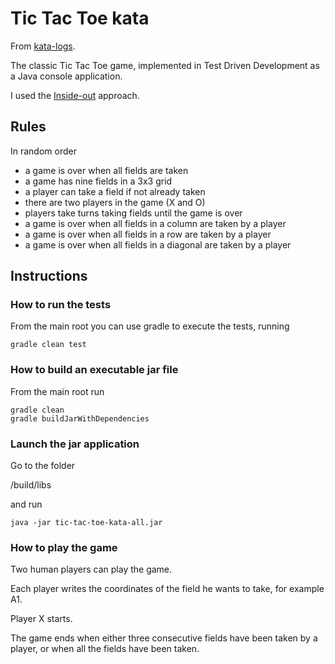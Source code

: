 # Tic Tac Toe kata

From [kata-logs](http://kata-log.rocks/tic-tac-toe-kata).

The classic Tic Tac Toe game, implemented in Test Driven Development as a Java console application. 

I used the [Inside-out](https://8thlight.com/blog/georgina-mcfadyen/2016/06/27/inside-out-tdd-vs-outside-in.html ) approach.

## Rules

In random order

* a game is over when all fields are taken
* a game has nine fields in a 3x3 grid
* a player can take a field if not already taken
* there are two players in the game (X and O)
* players take turns taking fields until the game is over
* a game is over when all fields in a column are taken by a player
* a game is over when all fields in a row are taken by a player
* a game is over when all fields in a diagonal are taken by a player

## Instructions

### How to run the tests

From the main root you can use gradle to execute the tests, running

    gradle clean test

### How to build an executable jar file

From the main root run

    gradle clean
    gradle buildJarWithDependencies


### Launch the jar application

Go to the folder

/build/libs

and run

    java -jar tic-tac-toe-kata-all.jar


### How to play the game

Two human players can play the game.

Each player writes the coordinates of the field he wants to take, for example A1.

Player X starts.

The game ends when either three consecutive fields have been taken by a player, or when all the fields have been taken.